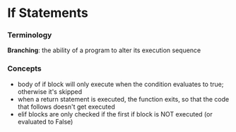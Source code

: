 # If Statements

### Terminology
__Branching__: the ability of a program to alter its execution sequence

### Concepts
- body of if block will only execute when the condition evaluates to true; otherwise it's skipped
- when a return statement is executed, the function exits, so that the code that follows doesn't get executed
- elif blocks are only checked if the first if block is NOT executed (or evaluated to False)
